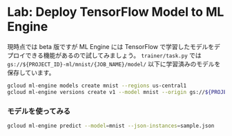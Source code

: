 # Lab: Deploy TensorFlow Model to ML Engine



現時点では beta 版ですが ML Engine には TensorFlow で学習したモデルをデプロイできる機能があるので試してみましょう。
`trainer/task.py` では `gs://${PROJECT_ID}-ml/mnist/{JOB_NAME}/model/` 以下に学習済みのモデルを保存しています。

```sh
gcloud ml-engine models create mnist --regions us-central1
gcloud ml-engine versions create v1 --model mnist --origin gs://${PROJECT_ID}-ml/mnist/${JOB_NAME}/model --async
```

### モデルを使ってみる

```sh
gcloud ml-engine predict --model=mnist --json-instances=sample.json
```
